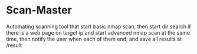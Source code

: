 # Scan-Master
Automating scanning tool that start basic nmap scan, then start dir search if there is a web page on target ip and start advanced nmap scan at the same time, then notify the user when each of them end, and save all results at /result
